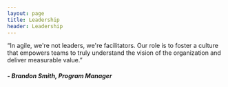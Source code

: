 ```yaml
---
layout: page
title: Leadership
header: Leadership
---
```


<p>
“In agile, we're not leaders, we're facilitators.  Our role is to foster a culture that empowers teams to truly understand the vision of the organization and deliver measurable value.”
<p>
<h5> - Brandon Smith, Program Manager </h5>
